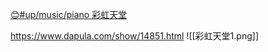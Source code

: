 [😊#up/music/piano 彩虹天堂](https://47.111.95.20:6001/user/1/md?prefill=%23up%2Fmusic%2Fpiano%20%E5%BD%A9%E8%99%B9%E5%A4%A9%E5%A0%82)

https://www.dapula.com/show/14851.html
![[彩虹天堂1.png]]